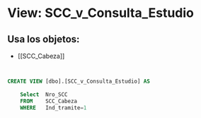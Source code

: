 # View: SCC_v_Consulta_Estudio

## Usa los objetos:
- [[SCC_Cabeza]]

```sql


CREATE VIEW [dbo].[SCC_v_Consulta_Estudio] AS 
	
	Select  Nro_SCC
	FROM	SCC_Cabeza
	WHERE   Ind_tramite=1



```
